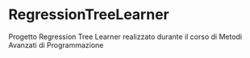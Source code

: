 # RegressionTreeLearner
Progetto Regression Tree Learner realizzato durante il corso di Metodi Avanzati di Programmazione
